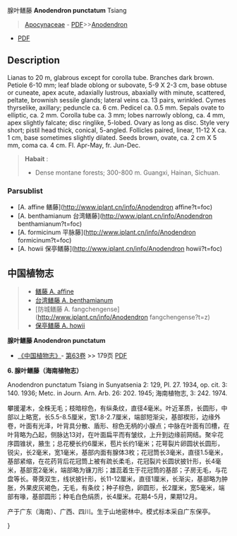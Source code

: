 腺叶鳝藤 **Anodendron punctatum** Tsiang

> [Apocynaceae](http://www.iplant.cn/info/Apocynaceae?t=foc) - [PDF](http://www.iplant.cn/foc/pdf/Apocynaceae.pdf)>>[Anodendron](http://www.iplant.cn/info/Anodendron?t=foc)
 - [PDF](http://www.iplant.cn/foc/pdf/Anodendron.pdf)

## Description

Lianas to 20 m, glabrous except for corolla tube. Branches dark brown. Petiole 6-10 mm; leaf blade oblong or subovate, 5-9 X 2-3 cm, base obtuse or cuneate, apex acute, adaxially lustrous, abaxially with minute, scattered, peltate, brownish sessile glands; lateral veins ca. 13 pairs, wrinkled. Cymes thyrselike, axillary; peduncle ca. 6 cm. Pedicel ca. 0.5 mm. Sepals ovate to elliptic, ca. 2 mm. Corolla tube ca. 3 mm; lobes narrowly oblong, ca. 4 mm, apex slightly falcate; disc ringlike, 5-lobed. Ovary as long as disc. Style very short; pistil head thick, conical, 5-angled. Follicles paired, linear, 11-12 X  ca. 1 cm, base sometimes slightly dilated. Seeds brown, ovate, ca. 2 cm X 5 mm, coma ca. 4 cm. Fl. Apr-May, fr. Jun-Dec.

> **Habait** : 
>* Dense montane forests; 300-800 m. Guangxi, Hainan, Sichuan.

### Parsublist

* [A.  affine  鳝藤](http://www.iplant.cn/info/Anodendron affine?t=foc)
* [A.  benthamianum  台湾鳝藤](http://www.iplant.cn/info/Anodendron benthamianum?t=foc)
* [A.  formicinum  平脉藤](http://www.iplant.cn/info/Anodendron formicinum?t=foc)
* [A.  howii  保亭鳝藤](http://www.iplant.cn/info/Anodendron howii?t=foc)

## 中国植物志

> * [鳝藤  A.  affine](Anodendron-affine-鳝藤.md)
> * [台湾鳝藤  A.  benthamianum](Anodendron-benthamianum-台湾鳝藤.md)
> * [防城鳝藤  A.  fangchengense](http://www.iplant.cn/info/Anodendron fangchengense?t=z)
> * [保亭鳝藤  A.  howii](Anodendron-howii-保亭鳝藤.md)

**腺叶鳝藤 Anodendron punctatum**

* [《中国植物志》](http://www.iplant.cn/frps)- [第63卷](http://www.iplant.cn/frps/vol/63) >> 179页 [PDF](http://www.iplant.cn/frps/pdf/63/179a.pdf)

**6. 腺叶鳝藤（海南植物志）**

Anodendron punctatum Tsiang in Sunyatsenia 2: 129, Pl. 27. 1934, op. cit. 3: 140. 1936; Metc. in Journ. Arn. Arb. 26: 202. 1945; 海南植物志, 3: 242. 1974.

攀援灌木，全株无毛；枝暗棕色，有纵条纹，直径4毫米。叶近革质，长圆形，中部以上略宽，长5.5-8.5厘米，宽1.8-2.7厘米，端部短渐尖，基部楔形，边缘外卷，叶面有光泽，叶背具分散、盾形、棕色无柄的小腺点；中脉在叶面有凹槽，在叶背略为凸起，侧脉达13对，在叶面扁平而有皱纹，上升到边缘前网结。聚伞花序圆锥状，腋生；总花梗长约6厘米，苞片长约1毫米；花萼裂片卵圆状长圆形，锐尖，长2毫米，宽1毫米，基部内面有腺体3枚；花冠筒长3毫米，直径1.5毫米，基部紧缩，在花药背后花冠筒上被有疏长柔毛，花冠裂片长圆状披针形，长4毫米，基部宽2毫米，端部略为镰刀形；雄蕊着生于花冠筒的基部；子房无毛，与花盘等长。蓇葖双生，线状披针形，长11-12厘米，直径1厘米，长渐尖，基部略为肿胀，外果皮灰褐色，无毛，有条纹；种子棕色，卵圆形，长2厘米，宽5毫米，端部有喙，基部圆形；种毛白色绢质，长4厘米。花期4-5月，果期12月。

产于广东（海南）、广西、四川。生于山地密林中。模式标本采自广东保亭。

}